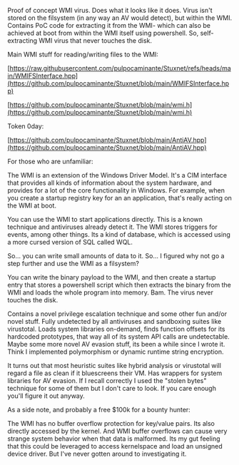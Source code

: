 Proof of concept WMI virus. Does what it looks like it does. Virus isn't stored on the filsystem (in any way an AV would detect), but within the WMI. Contains PoC code for extracting it from the WMI- which can also be achieved at boot from within the WMI itself using powershell. So, self-extracting WMI virus that never touches the disk.

Main WMI stuff for reading/writing files to the WMI:

[https://raw.githubusercontent.com/pulpocaminante/Stuxnet/refs/heads/main/WMIFSInterface.hpp](https://github.com/pulpocaminante/Stuxnet/blob/main/WMIFSInterface.hpp) 

[https://github.com/pulpocaminante/Stuxnet/blob/main/wmi.h](https://github.com/pulpocaminante/Stuxnet/blob/main/wmi.h)

Token 0day:

[https://github.com/pulpocaminante/Stuxnet/blob/main/AntiAV.hpp](https://github.com/pulpocaminante/Stuxnet/blob/main/AntiAV.hpp)

For those who are unfamiliar:

The WMI is an extension of the Windows Driver Model. It's a CIM interface that provides all kinds of information about the system hardware, and provides for a lot of the core functionality in Windows. For example, when you create a startup registry key for an an application, that's really acting on the WMI at boot.

You can use the WMI to start applications directly. This is a known technique and antiviruses already detect it. The WMI stores triggers for events, among other things. Its a kind of database, which is accessed using a more cursed version of SQL called WQL.

So... you can write small amounts of data to it. So... I figured why not go a step further and use the WMI as a filsystem?

You can write the binary payload to the WMI, and then create a startup entry that stores a powershell script which then extracts the binary from the WMI and loads the whole program into memory. Bam. The virus never touches the disk.

Contains a novel privilege escalation technique and some other fun and/or novel stuff. Fully undetected by all antiviruses and sandboxing suites like virustotal. Loads system libraries on-demand, finds function offsets for its hardcoded prototypes, that way all of its system API calls are undetectable. Maybe some more novel AV evasion stuff, its been a while since I wrote it. Think I implemented polymorphism or dynamic runtime string encryption.

It turns out that most heuristic suites like hybrid analysis or virustotal will regard a file as clean if it bluescreens their VM. Has wrappers for system libraries for AV evasion. If I recall correctly I used the "stolen bytes" technique for some of them but I don't care to look. If you care enough you'll figure it out anyway.

As a side note, and probably a free $100k for a bounty hunter:

The WMI has no buffer overflow protection for key/value pairs. Its also directly accessed by the kernel. And WMI buffer overflows can cause very strange system behavior when that data is malformed. Its my gut feeling that this could be leveraged to access kernelspace and load an unsigned device driver. But I've never gotten around to investigating it. 
